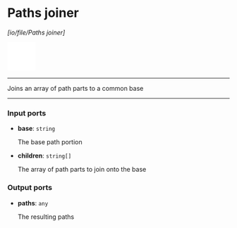# Paths joiner

_[io/file/Paths joiner]_

![icon](</assets/icons/cbb85c56-3c8f-4e5e-afdd-a9dd9e84385d.png>)

---

Joins an array of path parts to a common base<br>

---

### Input ports

* __base__: ` string `

    The base path portion<br>


* __children__: ` string[] `

    The array of path parts to join onto the base<br>

### Output ports

* __paths__: ` any `

    The resulting paths<br>

